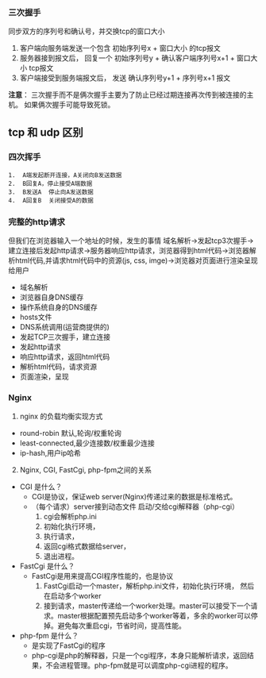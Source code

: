 ### 三次握手
   同步双方的序列号和确认号，并交换tcp的窗口大小
   1. 客户端向服务端发送一个包含 初始序列号x + 窗口大小 的tcp报文
   2. 服务器接到报文后， 回复一个 初始序列号y + 确认客户端序列号x+1 + 窗口大小 tcp报文
   3. 客户端接受到服务端报文后， 发送 确认序列号y+1 + 序列号x+1 报文

   **注意**： 三次握手而不是俩次握手主要为了防止已经过期连接再次传到被连接的主机。
       如果俩次握手可能导致死锁。
## tcp 和 udp 区别


### 四次挥手
    1.  A端发起断开连接，A关闭向B发送数据
    2.  B回复A，停止接受A端数据
    3.  B发送A  停止向A发送数据
    4.  A回复B  关闭接受A的数据

### 完整的http请求
但我们在浏览器输入一个地址的时候，发生的事情
域名解析->发起tcp3次握手->建立连接后发起http请求->服务器响应http请求，浏览器得到html代码->浏览器解析html代码,并请求html代码中的资源(js, css, imge)->浏览器对页面进行渲染呈现给用户
- 域名解析
 - 浏览器自身DNS缓存
 - 操作系统自身的DNS缓存
 - hosts文件
 - DNS系统调用(运营商提供的)
- 发起TCP三次握手，建立连接
- 发起http请求
- 响应http请求，返回html代码
- 解析html代码，请求资源
- 页面渲染，呈现

### Nginx

1. nginx 的负载均衡实现方式
 - round-robin 默认,轮询/权重轮询
 - least-connected,最少连接数/权重最少连接
 - ip-hash,用户ip哈希

2. Nginx, CGI, FastCgi, php-fpm之间的关系
  - CGI 是什么？
    - CGI是协议，保证web server(Nginx)传递过来的数据是标准格式。
    - （每个请求）server接到动态文件 启动/交给cgi解释器（php-cgi）
      1. cgi会解析php.ini
      2. 初始化执行环境，
      3. 执行请求，
      4. 返回cgi格式数据给server，
      5. 退出进程。
  - FastCgi 是什么？
    - FastCgi是用来提高CGI程序性能的，也是协议
      1. FastCgi启动一个master，解析php.ini文件，初始化执行环境，
      然后在启动多个worker
      2. 接到请求，master传递给一个worker处理。master可以接受下一个请求。master根据配置预先启动多个worker等着，多余的worker可以停掉。避免每次重启cgi，节省时间，提高性能。
 - php-fpm 是什么？
    - 是实现了FastCgi的程序
    - php-cgi是php的解释器，只是一个cgi程序，本身只能解析请求，返回结果，不会进程管理。php-fpm就是可以调度php-cgi进程的程序。

